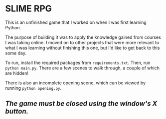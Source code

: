 # SLIME RPG

This is an unfinished game that I worked on when I was first learning Python.

The purpose of building it was to apply the knowledge gained from courses I was taking online. I moved on to other projects that were more relevant to what I was learning without finishing this one, but I'd like to get back to this some day.

To run, install the required packages from `requirements.txt`. Then, run `python main.py`. There are a few scenes to walk through, a couple of which are hidden!

There is also an incomplete opening scene, which can be viewed by running `python opening.py`.

## *The game must be closed using the window's X button.*
